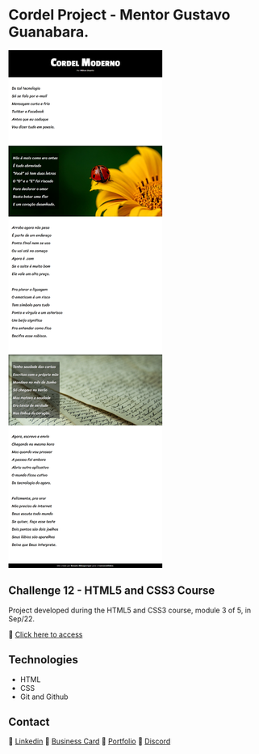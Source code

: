 # Cordel Project - Mentor Gustavo Guanabara.

![screencapture](./imagens/screencapture.png)

## Challenge 12 - HTML5 and CSS3 Course

Project developed during the HTML5 and CSS3 course, module 3 of 5, in Sep/22.

🔗 [Click here to access](https://renato-albuquerque.github.io/projeto-cordel/)

## Technologies

- HTML
- CSS
- Git and Github

## Contact

🔗 [Linkedin](https://www.linkedin.com/in/renato-malbuquerque/)
🔗 [Business Card](https://rma-contacts.vercel.app/)
🔗 [Portfolio](https://portfolio-renatoalbuquerque.vercel.app/)
🔗 [Discord](https://discordapp.com/users/992621595547938837)
